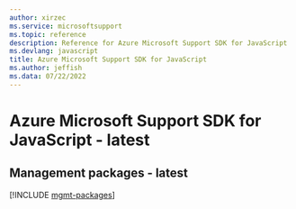 ```yaml
---
author: xirzec
ms.service: microsoftsupport
ms.topic: reference
description: Reference for Azure Microsoft Support SDK for JavaScript
ms.devlang: javascript
title: Azure Microsoft Support SDK for JavaScript
ms.author: jeffish
ms.data: 07/22/2022
---
```

# Azure Microsoft Support SDK for JavaScript - latest

## Management packages - latest
[!INCLUDE [mgmt-packages](microsoft-support-mgmt-index.md)]